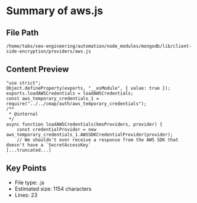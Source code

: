 # Summary of aws.js
  
## File Path
`/home/tabs/seo-engineering/automation/node_modules/mongodb/lib/client-side-encryption/providers/aws.js`

## Content Preview
```
"use strict";
Object.defineProperty(exports, "__esModule", { value: true });
exports.loadAWSCredentials = loadAWSCredentials;
const aws_temporary_credentials_1 = require("../../cmap/auth/aws_temporary_credentials");
/**
 * @internal
 */
async function loadAWSCredentials(kmsProviders, provider) {
    const credentialProvider = new aws_temporary_credentials_1.AWSSDKCredentialProvider(provider);
    // We shouldn't ever receive a response from the AWS SDK that doesn't have a `SecretAccessKey`
[...truncated...]
```

## Key Points
- File type: .js
- Estimated size: 1154 characters
- Lines: 23
